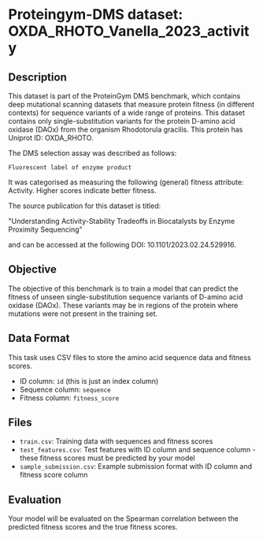 
# Proteingym-DMS dataset: OXDA_RHOTO_Vanella_2023_activity

## Description

This dataset is part of the ProteinGym DMS benchmark, which contains deep mutational scanning datasets that measure
protein fitness (in different contexts) for sequence variants of a wide range of proteins. This dataset contains
only single-substitution variants for the protein D-amino acid oxidase (DAOx) from the organism Rhodotorula gracilis. This protein has Uniprot ID: OXDA_RHOTO. 

The DMS selection assay was described as follows: 

    Fluorescent label of enzyme product

It was categorised as measuring the following (general) fitness attribute: Activity. Higher scores indicate better fitness.

The source publication for this dataset is titled: 

"Understanding Activity-Stability Tradeoffs in Biocatalysts by Enzyme Proximity Sequencing"

and can be accessed at the following DOI: 10.1101/2023.02.24.529916.

## Objective

The objective of this benchmark is to train a model that can predict the fitness of unseen single-substitution sequence variants of D-amino acid oxidase (DAOx).
These variants may be in regions of the protein where mutations were not present in the training set.

## Data Format

This task uses CSV files to store the amino acid sequence data and fitness scores.
- ID column: `id` (this is just an index column)
- Sequence column: `sequence`
- Fitness column: `fitness_score`

## Files

- `train.csv`: Training data with sequences and fitness scores
- `test_features.csv`: Test features with ID column and sequence column - these fitness scores must be predicted by your model
- `sample_submission.csv`: Example submission format with ID column and fitness score column

## Evaluation

Your model will be evaluated on the Spearman correlation between the predicted fitness scores and the true fitness scores.

